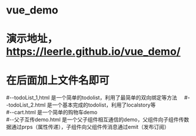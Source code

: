 # vue_demo
# 演示地址，https://leerle.github.io/vue_demo/
# 在后面加上文件名即可
#--todoList_1,html 是一个简单的todolist，利用了最简单的双向绑定等方法                                                                                                 
#--todoList_2.html 是一个基本完成的todolist，利用了localstory等                                                                                                     
#--cart.html 是一个简单的购物车demo                                                                                                                      
#--父子互传demo.html 是一个父子组件相互通信的demo，父组件向子组件传数据通过prps（属性传递），子组件向父组件传消息通过emit（发布订阅）                                
 
